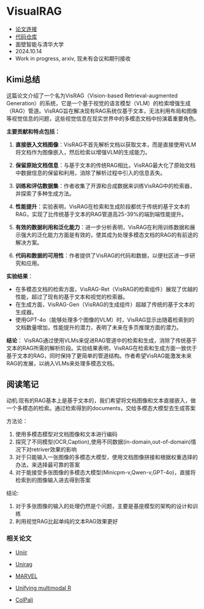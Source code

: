 # VisualRAG

- [论文连接](https://arxiv.org/abs/2410.10594)
- [代码仓库](https://github.com/OpenBMB/VisRAG)
- 面壁智能与清华大学
- 2024.10.14
- Work in progress, arxiv, 现未有会议和期刊接收

## Kimi总结

这篇论文介绍了一个名为VisRAG（Vision-based Retrieval-augmented Generation）的系统，它是一个基于视觉的语言模型（VLM）的检索增强生成（RAG）管道。VisRAG旨在解决现有RAG系统仅基于文本，无法利用布局和图像等视觉信息的问题，这些视觉信息在现实世界中的多模态文档中扮演着重要角色。

**主要贡献和特点包括：**

1. **直接嵌入文档图像**：VisRAG不首先解析文档以获取文本，而是直接使用VLM将文档作为图像嵌入，然后检索以增强VLM的生成能力。

2. **保留原始文档信息**：与基于文本的传统RAG相比，VisRAG最大化了原始文档中数据信息的保留和利用，消除了解析过程中引入的信息丢失。

3. **训练和评估数据集**：作者收集了开源和合成数据来训练VisRAG中的检索器，并探索了多种生成方法。

4. **性能提升**：实验表明，VisRAG在检索和生成阶段都优于传统的基于文本的RAG，实现了比传统基于文本的RAG管道高25-39%的端到端性能提升。

5. **有效的数据利用和泛化能力**：进一步分析表明，VisRAG在利用训练数据和展示强大的泛化能力方面是有效的，使其成为处理多模态文档的RAG的有前途的解决方案。

6. **代码和数据的可用性**：作者提供了VisRAG的代码和数据，以便社区进一步研究和应用。

**实验结果**：

- 在多模态文档的检索方面，VisRAG-Ret（VisRAG的检索组件）展现了优越的性能，超过了现有的基于文本和视觉的检索器。
- 在生成方面，VisRAG-Gen（VisRAG的生成组件）超越了传统的基于文本的生成器。
- 使用GPT-4o（能够处理多个图像的VLM）时，VisRAG显示出随着检索到的文档数量增加，性能提升的潜力，表明了未来在多页推理方面的潜力。

**结论**：
VisRAG通过使用VLMs来促进RAG管道中的检索和生成，消除了传统基于文本的RAG所需的解析阶段。实验结果表明，VisRAG在检索和生成方面一致优于基于文本的RAG，同时保持了更简单的管道结构。作者希望VisRAG能激发未来RAG的发展，以纳入VLMs来处理多模态文档。

## 阅读笔记

动机:现有的RAG基本上是基于文本的，我们希望将文档图像和文本直接嵌入，做一个多模态的检索。通过检索得到的documents，交给多模态大模型去生成答案

方法论：

1. 使用多模态模型对文档图像和文本进行编码
2. 探究了不同模型(OCR,Caption),使用不同数据(in-domain,out-of-domain)情况下对retriver效果的影响
3. 对于只能输入一张图像的多模态大模型，使用文档图像拼接和根据权重选择的办法，来选择最可靠的答案
4. 对于能接受多张图像的多模态大模型(Minicpm-v,Qwen-v,GPT-4o)，直接将检索到的图像输入进去得到答案

结论:

1. 对于多张图像的输入的处理仍然是个问题，主要是基座模型的架构的设计和训练
2. 利用视觉RAG比起单纯的文本RAG效果更好

### 相关论文

- [Uniir](https://arxiv.org/abs/2311.17136)
- [Unirag](https://arxiv.org/abs/2405.10311)
- [MARVEL](https://arxiv.org/abs/2310.14037)

- [Unifying multimodal R](https://arxiv.org/abs/2406.11251)

- [ColPali](https://arxiv.org/abs/2407.01449)
